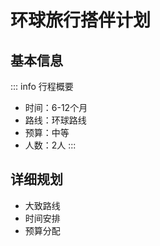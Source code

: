 # 环球旅行搭伴计划

## 基本信息
::: info 行程概要
- 时间：6-12个月
- 路线：环球路线
- 预算：中等
- 人数：2人
:::

## 详细规划
- 大致路线
- 时间安排
- 预算分配 